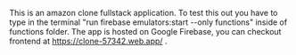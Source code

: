 This is an amazon clone fullstack application. To test this out you have to type in the terminal "run firebase emulators:start --only functions" inside of functions folder. The app is hosted on Google Firebase, you can checkout frontend at https://clone-57342.web.app/ .